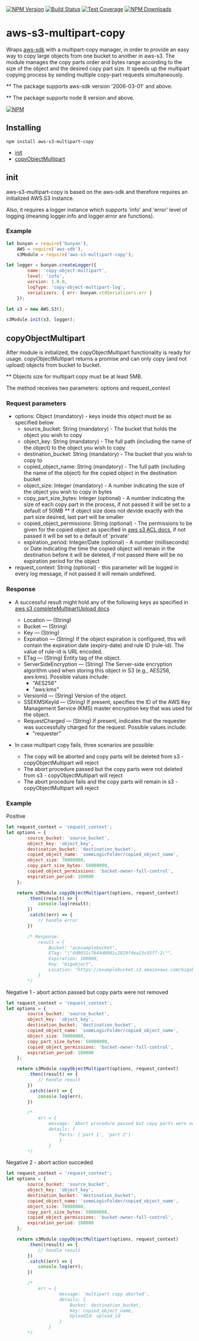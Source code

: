 [![NPM Version][npm-image]][npm-url]
[![Build Status][travis-image]][travis-url]
[![Test Coverage][coveralls-image]][coveralls-url]
[![NPM Downloads][downloads-image]][downloads-url]

# aws-s3-multipart-copy

Wraps [aws-sdk](https://www.npmjs.com/package/aws-sdk) with a multipart-copy manager, in order to provide an easy way to copy large objects from one bucket to another in aws-s3.
The module manages the copy parts order and bytes range according to the size of the object and the desired copy part size. It speeds up the multipart copying process by sending multiple copy-part requests simultaneously.

** The package supports aws-sdk version '2006-03-01' and above.

** The package supports node 8 version and above.

[![NPM](https://nodei.co/npm/aws-s3-multipart-copy.png)](https://nodei.co/npm/aws-s3-multipart-copy/)

## Installing

```
npm install aws-s3-multipart-copy
```

- [init](#init)
- [copyObjectMultipart](#copyObjectMultipart)

## init

aws-s3-multipart-copy is based on the aws-sdk and therefore requires an initialized AWS.S3 instance.

Also, it requires a logger instance which supports 'info' and 'error' level of logging (meaning logger.info and logger.error are functions).

### Example
```js
let bunyan = require('bunyan'),
    AWS = require('aws-sdk'),
    s3Module = require('aws-s3-multipart-copy');

let logger = bunyan.createLogger({
        name: 'copy-object-multipart',
        level: 'info',
        version: 1.0.0,
        logType: 'copy-object-multipart-log',
        serializers: { err: bunyan.stdSerializers.err }
    });

let s3 = new AWS.S3();

s3Module.init(s3, logger);
```

## copyObjectMultipart

After module is initialized, the copyObjectMultipart functionality is ready for usage.
copyObjectMultipart returns a promise and can only copy (and not upload) objects from bucket to bucket.

** Objects size for multipart copy must be at least 5MB. 

The method receives two parameters: options and request_context

### Request parameters
- options: Object (mandatory) - keys inside this object must be as specified below
    - source_bucket: String (mandatory) - The bucket that holds the object you wish to copy
    - object_key: String (mandatory) - The full path (including the name of the object) to the object you wish to copy
    - destination_bucket: String (mandatory) - The bucket that you wish to copy to
    - copied_object_name: String (mandatory) - The full path (including the name of the object) for the copied object in the destination bucket
    - object_size: Integer (mandatory) - A number indicating the size of the object you wish to copy in bytes
    - copy_part_size_bytes: Integer (optional) - A number indicating the size of each copy part in the process, if not passed it will be set to a default of 50MB
        ** if object size does not devide exactly with the part size desired, last part will be smaller
    - copied_object_permissions: String (optional) - The permissions to be given for the copied object as specified in [aws s3 ACL docs](https://docs.aws.amazon.com/AmazonS3/latest/dev/acl-overview.html#permissions), if not passed it will be set to a default of 'private'
    - expiration_period: Integer/Date (optional) - A number (milliseconds) or Date indicating the time the copied object will remain in the destination before it will be deleted, if not passed there will be no expiration period for the object
- request_context: String (optional) - this parameter will be logged in every log message, if not passed it will remain undefined.

### Response
- A successful result might hold any of the following keys as specified in [aws s3 completeMultipartUpload docs](https://docs.aws.amazon.com/AWSJavaScriptSDK/latest/AWS/S3.html#completeMultipartUpload-property)

    - Location — (String)
    - Bucket — (String)
    - Key — (String)
    - Expiration — (String) If the object expiration is configured, this will contain the expiration date (expiry-date) and rule ID (rule-id). The value of rule-id is URL encoded.
    - ETag — (String) Entity tag of the object.
    - ServerSideEncryption — (String) The Server-side encryption algorithm used when storing this object in S3 (e.g., AES256, aws:kms). Possible values include:
        - "AES256"
        - "aws:kms"
    - VersionId — (String) Version of the object.
    - SSEKMSKeyId — (String) If present, specifies the ID of the AWS Key Management Service (KMS) master encryption key that was used for the object.
    - RequestCharged — (String) If present, indicates that the requester was successfully charged for the request. Possible values include:
        - "requester"

- In case multipart copy fails, three scenarios are possible:
    - The copy will be aborted and copy parts will be deleted from s3 - copyObjectMultipart will reject
    - The abort procedure passed but the copy parts were not deleted from s3 - copyObjectMultipart will reject
    - The abort procedure fails and the copy parts will remain in s3 - copyObjectMultipart will reject

### Example

Positive
```js
let request_context = 'request_context';
let options = {
        source_bucket: 'source_bucket',
        object_key: 'object_key',
        destination_bucket: 'destination_bucket',
        copied_object_name: 'someLogicFolder/copied_object_name',
        object_size: 70000000,
        copy_part_size_bytes: 50000000,
        copied_object_permissions: 'bucket-owner-full-control',
        expiration_period: 100000
    };

    return s3Module.copyObjectMultipart(options, request_context)
        .then((result) => {
            console.log(result);    
        })
        .catch((err) => {
            // handle error
        })

        /* Response:
            result = {
                Bucket: "acexamplebucket", 
                ETag: "\"4d9031c7644d8081c2829f4ea23c55f7-2\"", 
                Expiration: 100000,
                Key: "bigobject", 
                Location: "https://examplebucket.s3.amazonaws.com/bigobject"
            }
        */
```

Negative 1 - abort action passed but copy parts were not removed
```js
let request_context = 'request_context';
let options = {
        source_bucket: 'source_bucket',
        object_key: 'object_key',
        destination_bucket: 'destination_bucket',
        copied_object_name: 'someLogicFolder/copied_object_name',
        object_size: 70000000,
        copy_part_size_bytes: 50000000,
        copied_object_permissions: 'bucket-owner-full-control',
        expiration_period: 100000
    };

    return s3Module.copyObjectMultipart(options, request_context)
        .then((result) => {
            // handle result 
        })
        .catch((err) => {
            console.log(err);
        })

        /*
            err = {
                message: 'Abort procedure passed but copy parts were not removed'
                details: {
                    Parts: ['part 1', 'part 2']
                    }
                }
        */
```
Negative 2 - abort action succeded
```js
let request_context = 'request_context';
let options = {
        source_bucket: 'source_bucket',
        object_key: 'object_key',
        destination_bucket: 'destination_bucket',
        copied_object_name: 'someLogicFolder/copied_object_name',
        object_size: 70000000,
        copy_part_size_bytes: 50000000,
        copied_object_permissions: 'bucket-owner-full-control',
        expiration_period: 100000
    };

    return s3Module.copyObjectMultipart(options, request_context)
        .then((result) => {
            // handle result 
        })
        .catch((err) => {
            console.log(err);
        })

        /*
            err = {
                    message: 'multipart copy aborted',
                    details: {
                        Bucket: destination_bucket,
                        Key: copied_object_name,
                        UploadId: upload_id
                    }
                }
        */
```

[npm-image]: https://img.shields.io/npm/v/aws-s3-multipart-copy.svg?style=flat
[npm-url]: https://npmjs.org/package/aws-s3-multipart-copy
[travis-image]: https://api.travis-ci.org/LiadBerko/aws-s3-multipart-copy.svg?branch=master
[travis-url]: https://travis-ci.org/LiadBerko/aws-s3-multipart-copy
[coveralls-image]: https://coveralls.io/repos/github/LiadBerko/aws-s3-multipart-copy/badge.svg?branch=master
[coveralls-url]: https://coveralls.io/repos/github/LiadBerko/aws-s3-multipart-copy/badge.svg?branch=master
[downloads-image]: http://img.shields.io/npm/dm/aws-s3-multipart-copy.svg?style=flat
[downloads-url]: https://npmjs.org/package/aws-s3-multipart-copy
[npm-stats]: https://nodei.co/npm/aws-s3-multipart-copy/